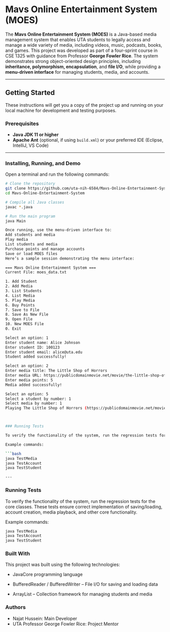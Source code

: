 # Mavs Online Entertainment System (MOES)

The **Mavs Online Entertainment System (MOES)** is a Java-based media management system that enables UTA students to legally access and manage a wide variety of media, including videos, music, podcasts, books, and games. This project was developed as part of a four-sprint course in CSE 1325 with guidance from Professor **George Fowler Rice**. The system demonstrates strong object-oriented design principles, including **inheritance, polymorphism, encapsulation**, and **file I/O**, while providing a **menu-driven interface** for managing students, media, and accounts.

---

## Getting Started

These instructions will get you a copy of the project up and running on your local machine for development and testing purposes.

### Prerequisites

- **Java JDK 11 or higher**
- **Apache Ant** (optional, if using `build.xml`) or your preferred IDE (Eclipse, IntelliJ, VS Code)

---

### Installing, Running, and Demo

Open a terminal and run the following commands:

```bash
# Clone the repository
git clone https://github.com/uta-nih-6584/Mavs-Online-Entertainment-System.git
cd Mavs-Online-Entertainment-System

# Compile all Java classes
javac *.java

# Run the main program
java Main

Once running, use the menu-driven interface to:
Add students and media
Play media
List students and media
Purchase points and manage accounts
Save or load MOES files
Here’s a sample session demonstrating the menu interface:

=== Mavs Online Entertainment System ===
Current File: moes_data.txt

1. Add Student
2. Add Media
3. List Students
4. List Media
5. Play Media
6. Buy Points
7. Save to File
8. Save As New File
9. Open File
10. New MOES File
0. Exit

Select an option: 1
Enter student name: Alice Johnson
Enter student ID: 100123
Enter student email: alice@uta.edu
Student added successfully!

Select an option: 2
Enter media title: The Little Shop of Horrors
Enter media URL: https://publicdomainmovie.net/movie/the-little-shop-of-horrors-0
Enter media points: 5
Media added successfully!

Select an option: 5
Select a student by number: 1
Select media by number: 1
Playing The Little Shop of Horrors (https://publicdomainmovie.net/movie/the-little-shop-of-horrors-0)



### Running Tests

To verify the functionality of the system, run the regression tests for the core classes. These tests ensure correct implementation of saving/loading, account creation, media playback, and other core functionality.

Example commands:

```bash
java TestMedia
java TestAccount
java TestStudent

---
```
### Running Tests


 To verify the functionality of the system, run the regression tests for the core classes. These tests ensure correct implementation of saving/loading, account creation, media playback, and other core functionality.

Example commands:

```bash
java TestMedia
java TestAccount
java TestStudent
```

### Built With
 This project was built using the following technologies:

- JavaCore programming language

- BufferedReader / BufferedWriter – File I/O for saving and loading data

- ArrayList – Collection framework for managing students and media

### Authors
- Najat Hussein: Main Developer
- UTA Professor George Fowler Rice: Project Mentor



